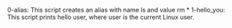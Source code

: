 0-alias: This script creates an alias with name ls and value rm *
1-hello_you: This script prints hello user, where user is the current Linux user.

